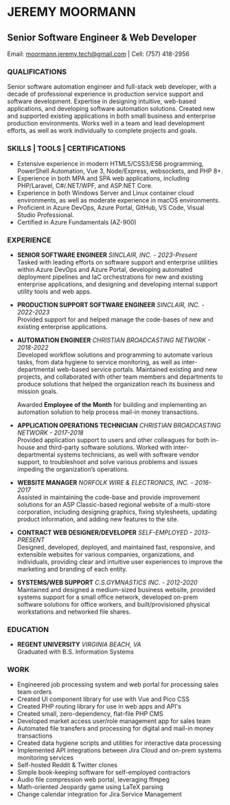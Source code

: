 # JEREMY MOORMANN
## Senior Software Engineer & Web Developer
Email: [moormann.jeremy.tech@gmail.com](mailto:moormann.jeremy.tech@gmail.com) | Cell: (757) 418-2956

### QUALIFICATIONS
Senior software automation engineer and full-stack web developer, with a decade of professional	experience in production service support and software development. Expertise in designing intuitive, web-based applications, and developing software automation solutions. Created new and supported existing applications in both small business and enterprise	production environments. Works well in a team and lead development efforts, as well as work individually to complete projects and goals.

### SKILLS | TOOLS | CERTIFICATIONS
- Extensive experience in modern HTML5/CSS3/ES6 programming, PowerShell Automation, Vue 3, Node/Express, websockets, and PHP 8+.
- Experience in both MPA and SPA web applications, including PHP/Laravel, C#/.NET/WPF, and ASP.NET Core.
- Experience in both Windows Server and Linux container cloud environments, as well as moderate experience in macOS environments.
- Proficient in Azure DevOps, Azure Portal, GitHub, VS Code, Visual Studio Professional.
- Certified in Azure Fundamentals (AZ-900)

### EXPERIENCE
- **SENIOR SOFTWARE ENGINEER** *SINCLAIR, INC. - 2023-Present*\
  Tasked with leading efforts on software support and enterprise utilities within Azure DevOps and Azure Portal, developing automated deployment pipelines and IaC orchestrations for new and existing enterprise applications, and designing and developing internal support utility tools and web apps.

- **PRODUCTION SUPPORT SOFTWARE ENGINEER** *SINCLAIR, INC. - 2022-2023*\
  Provided support for and helped manage the code-bases of new and existing enterprise applications.

- **AUTOMATION ENGINEER** *CHRISTIAN BROADCASTING NETWORK - 2018-2022*\
  Developed workflow solutions and programming to automate various tasks, from data hygiene to service monitoring, as well as inter-departmental web-based service portals. Maintained existing and new projects, and collaborated with other team members and departments to produce solutions that helped the organization reach its business and mission goals.

  Awarded **Employee of the Month** for building and implementing an automation solution to help process mail-in money transactions.

- **APPLICATION OPERATIONS TECHNICIAN** *CHRISTIAN BROADCASTING NETWORK - 2017-2018*\
  Provided application support to users and other colleagues for both in-house and third-party software solutions. Worked with inter-departmental systems technicians, as well with software vendor support, to troubleshoot and solve various problems and issues impeding the organization’s operations.

- **WEBSITE MANAGER** *NORFOLK WIRE & ELECTRONICS, INC. - 2016-2017*\
  Assisted in maintaining the code-base and provide improvement solutions for an ASP Classic-based regional website of a multi-store corporation, including designing graphics, fixing stylesheets, updating product information, and adding new features to the site.

- **CONTRACT WEB DESIGNER/DEVELOPER** *SELF-EMPLOYED - 2013-PRESENT*\
  Designed, developed, deployed, and maintained fast, responsive, and extensible websites for various companies, organizations, and individuals, providing clear and intuitive user experiences to improve the marketing and branding of each entity.

- **SYSTEMS/WEB SUPPORT** *C.S.GYMNASTICS INC. - 2012-2020*\
  Maintained and designed a medium-sized business website, provided systems support for a small office network, developed on-prem software solutions for office workers, and built/provisioned physical workstations and networked file shares.

### EDUCATION
- **REGENT UNIVERSITY** *VIRGINIA BEACH, VA*\
  Graduated with B.S. Information Systems
  
### WORK
- Engineered job processing system and web portal for processing sales team orders
- Created UI component library for use with Vue and Pico CSS
- Created PHP routing library for use in web apps and API's
- Created small, zero-dependency, flat-file PHP CMS
- Developed market access user/role management app for sales team
- Automated file transfers and processing for digital and mail-in money transactions
- Created data hygiene scripts and utilities for interactive data processing
- Implemented API integrations between Jira Cloud and on-prem systems monitoring services
- Self-hosted Reddit & Twitter clones
- Simple book-keeping software for self-employed contractors
- Audio file compression web portal, leveraging ffmpeg
- Math-oriented Jeopardy game using LaTeX parsing
- Change calendar integration for Jira Service Management
